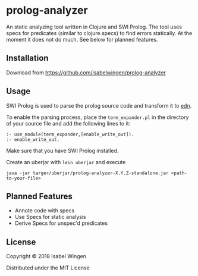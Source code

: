 # prolog-analyzer

An static analyzing tool written in Clojure and SWI Prolog. 
The tool uses specs for predicates (similar to clojure.specs) to find errors statically.
At the moment it does not do much. See below for planned features.


## Installation

Download from https://github.com/isabelwingen/prolog-analyzer

## Usage

SWI Prolog is used to parse the prolog source code and transform it to [edn](https://github.com/edn-format/edn).

To enable the parsing process, place the `term_expander.pl` in the directory of your source file and add the following lines to it:

```
:- use_module(term_expander,[enable_write_out]).
:- enable_write_out.
```

Make sure that you have SWI Prolog installed.

Create an uberjar with `lein uberjar` and execute
```
java -jar targer/uberjar/prolog-analyzer-X.Y.Z-standalone.jar <path-to-your-file>

```

## Planned Features

- Annote code with specs
- Use Specs for static analysis
- Derive Specs for unspec'd predicates

## License

Copyright © 2018 Isabel Wingen

Distributed under the MIT License
